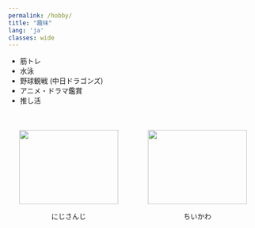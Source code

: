 ```yaml
---
permalink: /hobby/
title: "趣味"
lang: 'ja'
classes: wide
---
```


* 筋トレ
* 水泳
* 野球観戦 (中日ドラゴンズ)
* アニメ・ドラマ鑑賞
* 推し活



<div style="margin: 50px 0; display: flex; justify-content: center; gap: 60px; align-items: center;">
  <div style="text-align: center;">
    <img src="{{ site.url }}{{ site.baseurl }}/assets/images/inui.jpg" style="width: 200px; height: 150px; object-fit: cover;">
    <p>にじさんじ</p>
  </div>
  <div style="text-align: center;">
    <img src="{{ site.url }}{{ site.baseurl }}/assets/images/momonga.jpg" style="width: 200px; height: 150px; object-fit: cover;">
    <p>ちいかわ</p>
  </div>
</div>
